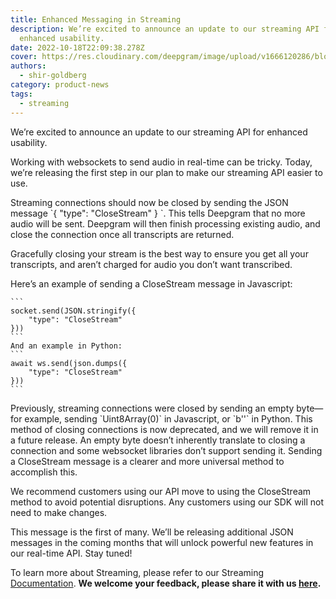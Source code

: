 ```yaml
---
title: Enhanced Messaging in Streaming
description: We’re excited to announce an update to our streaming API for
  enhanced usability.
date: 2022-10-18T22:09:38.278Z
cover: https://res.cloudinary.com/deepgram/image/upload/v1666120286/blog/Enhanced%20Messaging%20in%20Streaming/2210-close-stream-update-featured-1200x630_2x_e9k8gi.png
authors:
  - shir-goldberg
category: product-news
tags:
  - streaming
---
```

We’re excited to announce an update to our streaming API for enhanced usability.

Working with websockets to send audio in real-time can be tricky. Today, we’re releasing the first step in our plan to make our streaming API easier to use.

Streaming connections should now be closed by sending the JSON message \`{ "type": "CloseStream" } \`. This tells Deepgram that no more audio will be sent. Deepgram will then finish processing existing audio, and close the connection once all transcripts are returned. 

Gracefully closing your stream is the best way to ensure you get all your transcripts, and aren’t charged for audio you don’t want transcribed.

Here’s an example of sending a CloseStream message in Javascript:

````
```
socket.send(JSON.stringify({
    "type": "CloseStream"
}))
```
And an example in Python:
```
await ws.send(json.dumps({
    "type": "CloseStream"
}))
``` 
````

Previously, streaming connections were closed by sending an empty byte—for example, sending \`Uint8Array(0)\` in Javascript, or \`b''\` in Python. This method of closing connections is now deprecated, and we will remove it in a future release. An empty byte doesn’t inherently translate to closing a connection and some websocket libraries don’t support sending it. Sending a CloseStream message is a clearer and more universal method to accomplish this.

We recommend customers using our API move to using the CloseStream method to avoid potential disruptions. Any customers using our SDK will not need to make changes.

This message is the first of many. We’ll be releasing additional JSON messages in the coming months that will unlock powerful new features in our real-time API. Stay tuned!

To learn more about Streaming, please refer to our Streaming [Documentation](<https://developers.deepgram.com/documentation/getting-started/streaming/>). **We welcome your feedback, please share it with us [here](https://deepgram.hellonext.co/b/feedback).**
